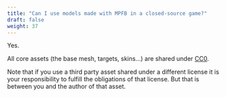 ```yaml
---
title: "Can I use models made with MPFB in a closed-source game?"
draft: false
weight: 37
---
```


Yes.

All core assets (the base mesh, targets, skins...) are shared under [CC0](https://creativecommons.org/publicdomain/zero/1.0/deed.en). 

Note that if you use a third party asset shared under a different license it is your responsibility to fulfill the obligations of that license. But that is between you and the author of that asset.
